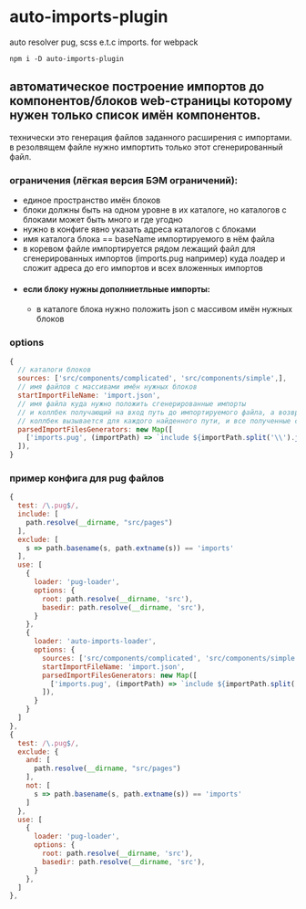 # auto-imports-plugin
auto resolver pug, scss e.t.c  imports. for webpack
```
npm i -D auto-imports-plugin
```

## автоматическое построение импортов до компонентов/блоков web-страницы которому нужен только список имён компонентов. ##
технически это генерация файлов заданного расширения с импортами. в резолвящем файле нужно импортить только этот сгенерированный файл.
### ограничения (лёгкая версия БЭМ ограничений): ###
* единое пространство имён блоков
* блоки должны быть на одном уровне в их каталоге, но каталогов с блоками может быть много и где угодно
* нужно в конфиге явно указать адреса каталогов с блоками
* имя каталога блока == baseName импортируемого в нём файла
* в коревом файле импортируется рядом лежащий файл для сгенерированных импортов (imports.pug например) куда лоадер и сложит адреса до его импортов и всех вложенных импортов
* #### если блоку нужны дополниетльные импорты: ####
  * в каталоге блока нужно положить json с массивом имён нужных блоков

### options ###
```javascript
{
  // каталоги блоков
  sources: ['src/components/complicated', 'src/components/simple',],
  // имя файлов с массивами имён нужных блоков
  startImportFileName: 'import.json',
  // имя файла куда нужно положить сгенерированные импорты
  // и коллбек получающий на вход путь до импортируемого файла, а возвращающий строку с конструкцией импорта файла по полученному пути
  // коллбек вызывается для каждого найденного пути, и все полученные строки складываются в startImportFileName
  parsedImportFilesGenerators: new Map([
    ['imports.pug', (importPath) => `include ${importPath.split('\\').join('/')}\n`],
  ]),
}
```
### пример конфига для pug файлов ###
```javascript
{
  test: /\.pug$/,
  include: [
    path.resolve(__dirname, "src/pages")
  ],
  exclude: [
    s => path.basename(s, path.extname(s)) == 'imports'
  ],
  use: [
    {
      loader: 'pug-loader',
      options: {
        root: path.resolve(__dirname, 'src'),
        basedir: path.resolve(__dirname, 'src'),
      }
    },
    {
      loader: 'auto-imports-loader',
      options: {
        sources: ['src/components/complicated', 'src/components/simple',],
        startImportFileName: 'import.json',
        parsedImportFilesGenerators: new Map([
          ['imports.pug', (importPath) => `include ${importPath.split('\\').join('/')}\n`],
        ]),
      }
    }
  ]
},
{
  test: /\.pug$/,
  exclude: {
    and: [
      path.resolve(__dirname, "src/pages")
    ],
    not: [
      s => path.basename(s, path.extname(s)) == 'imports'
    ]
  },
  use: [
    {
      loader: 'pug-loader',
      options: {
        root: path.resolve(__dirname, 'src'),
        basedir: path.resolve(__dirname, 'src'),
      }
    },
  ]
},
```
